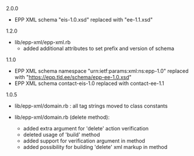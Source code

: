 2.0.0
* EPP XML schema "eis-1.0.xsd" replaced with "ee-1.1.xsd"

1.2.0
* lib/epp-xml/epp-xml.rb
  - added additional attributes to set prefix and version of schema

1.1.0
* EPP XML schema namespace "urn:ietf:params:xml:ns:epp-1.0" replaced with "https://epp.tld.ee/schema/epp-ee-1.0.xsd"
* EPP XML schema contact-eis-1.0 replaced with contact-ee-1.1

1.0.5
* lib/epp-xml/domain.rb : all tag strings moved to class constants

* lib/epp-xml/domain.rb (delete method):
  - added extra argument for 'delete' action verification
  - deleted usage of 'build' method
  - added support for verification argument in method
  - added possibility for building 'delete' xml markup in method
